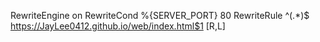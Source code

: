 RewriteEngine on
RewriteCond %{SERVER_PORT} 80
RewriteRule ^(.*)$ https://JayLee0412.github.io/web/index.html$1 [R,L]

